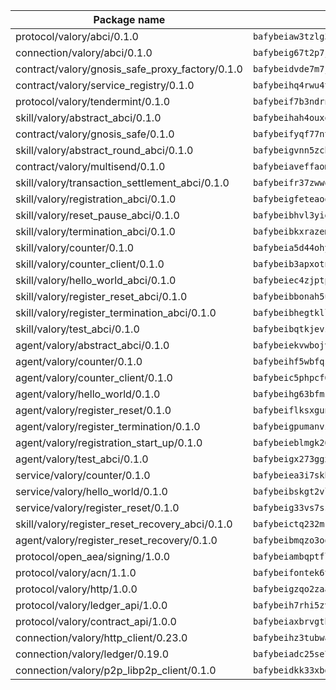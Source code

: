| Package name                                                  | Package hash                                                  |
| ------------------------------------------------------------- | ------------------------------------------------------------- |
| protocol/valory/abci/0.1.0                                    | `bafybeiaw3tzlg3rkvnn5fcufblktmfwngmxugn4yo7pyjp76zz6aqtqcay` |
| connection/valory/abci/0.1.0                                  | `bafybeig67t2p7jwhjqwmrszeeyrpcs5v2pld62r5jbakwmf7fqwczpygn4` |
| contract/valory/gnosis_safe_proxy_factory/0.1.0               | `bafybeidvde7m7jpajea3hndzbauaud6rtiwqmmrltdbrubzc5jzq7li4uu` |
| contract/valory/service_registry/0.1.0                        | `bafybeihq4rwu4tubn22osxyk53bh5rg5halncmufdb2d5ajg3vg3oxokii` |
| protocol/valory/tendermint/0.1.0                              | `bafybeif7b3ndrnwunl6s42e2cd6cu5hxruiimz3lwixb3r6um2lsldgldi` |
| skill/valory/abstract_abci/0.1.0                              | `bafybeihah4ouxqvdratxyqvluslxcv6k7rbmwygbh2e4gncrm4r4gqp23q` |
| contract/valory/gnosis_safe/0.1.0                             | `bafybeifyqf77ntlxgjwi6kxzwe3ofztjeo7gzyw3qf2eovu32vlsvftp34` |
| skill/valory/abstract_round_abci/0.1.0                        | `bafybeigvnn5zchs7xdycjet33at3mgufsaef26grd264maq4misas7xxvq` |
| contract/valory/multisend/0.1.0                               | `bafybeiaveffaomsnmsc5hx62o77u7ilma6eipox7m5lrwa56737ektva3i` |
| skill/valory/transaction_settlement_abci/0.1.0                | `bafybeifr37zwwqgdtliu4srwjujr3sih7uo4m2b7b5xzgv4kypkuxvrqz4` |
| skill/valory/registration_abci/0.1.0                          | `bafybeigfeteaoonfpozkr23ccvnjjjfrjsgpncqxexabovutxyzz5ykfdu` |
| skill/valory/reset_pause_abci/0.1.0                           | `bafybeibhvl3yigno7naanbzl4wm7sznhx3t2o4bifd4t4u3anelcilkcnq` |
| skill/valory/termination_abci/0.1.0                           | `bafybeibkxrazemx67yr2icqsidwniqaxb4lc5dtuuj2gydcsm3bsbrnuai` |
| skill/valory/counter/0.1.0                                    | `bafybeia5d44ohyko45xj44bts7r3gahj2bpcd4sf76g2x4qbttj3f2f4fm` |
| skill/valory/counter_client/0.1.0                             | `bafybeib3apxotnry7gt6a5q2cesdobjlcb5bjqjuzwnp4f5naozbiyxvja` |
| skill/valory/hello_world_abci/0.1.0                           | `bafybeiec4zjptpkzxzy3rja4paswws4muhpe7cj25fnqctzv6yabacf2r4` |
| skill/valory/register_reset_abci/0.1.0                        | `bafybeibbonah5utalbnwz2gr4rjav5a7ff6j7mnslqfmkwkxttsnvfapju` |
| skill/valory/register_termination_abci/0.1.0                  | `bafybeibhegtkllaptycrnq2c4aqf6umxwildxeo76c4mrbgainxams2l3m` |
| skill/valory/test_abci/0.1.0                                  | `bafybeibqtkjevz7vxipyhc4k3kbu5mwcggmpbsnq6ctbtm4sbpz636xale` |
| agent/valory/abstract_abci/0.1.0                              | `bafybeiekvwbojv7honh4snrkh5ltqchvrnqcacndyt7fhxbmjdbnwdm6ny` |
| agent/valory/counter/0.1.0                                    | `bafybeihf5wbfqsj7ofhsjseffyll5ox7t6eahhnmtwbo72ougn5lpxtq5a` |
| agent/valory/counter_client/0.1.0                             | `bafybeic5phpcf6w6ielcchualcwr5prpn7djxamexkwqtl52sitgzt6vbm` |
| agent/valory/hello_world/0.1.0                                | `bafybeihg63bfmzuizv7ugchz4om5i6w2tywjir3udng7vvb3grkufaybsm` |
| agent/valory/register_reset/0.1.0                             | `bafybeiflksxguntusnpbpdi2mrbvud7qorgfwguklsy7ld7rw7netu77q4` |
| agent/valory/register_termination/0.1.0                       | `bafybeigpumanvztzhwlfwiaxx6krfa4hc4ibsvn5phahgipdv7fmoegw44` |
| agent/valory/registration_start_up/0.1.0                      | `bafybeieblmgk26cbkj2euknvwgkig7ovs5bjr5cubzzjldupwerlvmq2da` |
| agent/valory/test_abci/0.1.0                                  | `bafybeigx273ggxoeeavosdjgpec3wqcesc5bgtyfp2pyls52dm6gljlqpu` |
| service/valory/counter/0.1.0                                  | `bafybeiea3i7skbvet3ntcqw3xvggq5umz35hbax4mwn53yrymadfpkbvpq` |
| service/valory/hello_world/0.1.0                              | `bafybeibskgt2vlgj4uh7hbojoulznouniv66typjcenj6y3x2ipat4jg6i` |
| service/valory/register_reset/0.1.0                           | `bafybeig33vs7ss5xqkn3ejqdwst3x4mnwrd3j7yuhameiw3cacr23fbqdi` |
| skill/valory/register_reset_recovery_abci/0.1.0               | `bafybeictq232msk7vhmlo66pjquop4le3nis54eakaqiph2t2xirbderee` |
| agent/valory/register_reset_recovery/0.1.0                    | `bafybeibmqzo3oqzcolor2nhdn7oh4jgewaznp5d5f3b5nk4zxlra7kxbla` |
| protocol/open_aea/signing/1.0.0                               | `bafybeiambqptflge33eemdhis2whik67hjplfnqwieoa6wblzlaf7vuo44` |
| protocol/valory/acn/1.1.0                                     | `bafybeifontek6tvaecatoauiule3j3id6xoktpjubvuqi3h2jkzqg7zh7a` |
| protocol/valory/http/1.0.0                                    | `bafybeigzqo2zaakcjtzzsm6dh4x73v72xg6ctk6muyp5uq5ueb7y34fbxy` |
| protocol/valory/ledger_api/1.0.0                              | `bafybeih7rhi5zvfvwakx5ifgxsz2cfipeecsh7bm3gnudjxtvhrygpcftq` |
| protocol/valory/contract_api/1.0.0                            | `bafybeiaxbrvgtbdrh4lslskuxyp4awyr4whcx3nqq5yrr6vimzsxg5dy64` |
| connection/valory/http_client/0.23.0                          | `bafybeihz3tubwado7j3wlivndzzuj3c6fdsp4ra5r3nqixn3ufawzo3wii` |
| connection/valory/ledger/0.19.0                               | `bafybeiadc25se7dgnn4mufztwpzdono4xsfs45qknzdqyi3gckn6ccuv44` |
| connection/valory/p2p_libp2p_client/0.1.0                     | `bafybeidkk33xbga54szmitk6uwsi3ef56hbbdbuasltqtiyki34hgfpnxa` |
